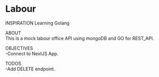 # Labour

INSPIRATION Learning Golang

ABOUT   
This is a mock labour office API using mongoDB and GO for REST_API.

OBJECTIVES  
-Connect to NextJS App.

TODOS    
-Add DELETE endpoint.

